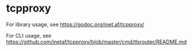 # tcpproxy

For library usage, see https://godoc.org/inet.af/tcpproxy/

For CLI usage, see https://github.com/inetaf/tcpproxy/blob/master/cmd/tlsrouter/README.md
